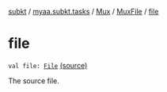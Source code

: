 [subkt](../../../index.md) / [myaa.subkt.tasks](../../index.md) / [Mux](../index.md) / [MuxFile](index.md) / [file](./file.md)

# file

`val file: `[`File`](https://docs.oracle.com/javase/9/docs/api/java/io/File.html) [(source)](https://github.com/Myaamori/SubKt/blob/0.1.13/src/main/kotlin/myaa/subkt/tasks/muxtask.kt#L345)

The source file.

